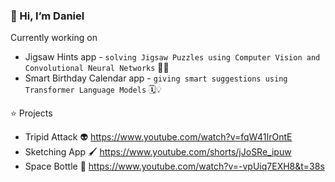 ### 👋 Hi, I’m Daniel
Currently working on
- Jigsaw Hints app - `solving Jigsaw Puzzles using Computer Vision and Convolutional Neural Networks` 🧩🤖
- Smart Birthday Calendar app - `giving smart suggestions using Transformer Language Models` 🗓️💡

<!---
daCFniel/daCFniel is a ✨ special ✨ repository because its `README.md` (this file) appears on your GitHub profile.
You can click the Preview link to take a look at your changes.
--->

⭐ Projects
- Tripid Attack 👽 https://www.youtube.com/watch?v=fqW41IrOntE
- Sketching App 🖌️ https://www.youtube.com/shorts/jJoSRe_ipuw
- Space Bottle 🚀 https://www.youtube.com/watch?v=-vpUiq7EXH8&t=38s
